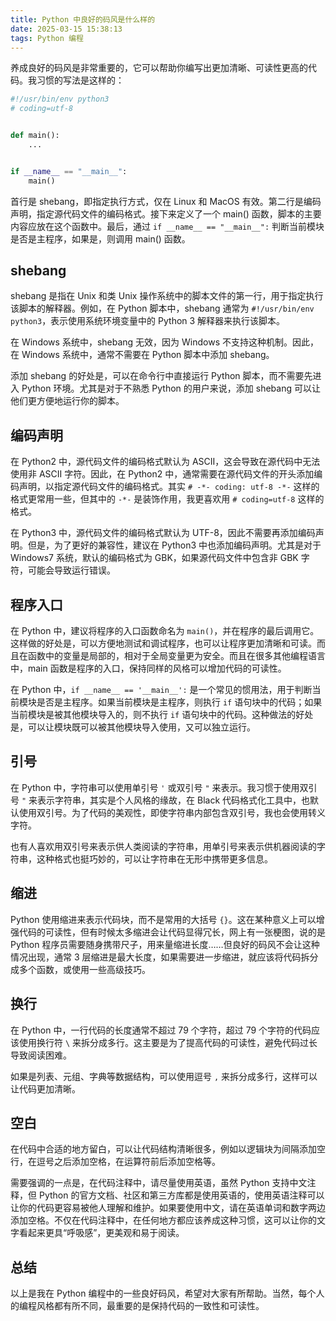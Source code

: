 ```yaml
---
title: Python 中良好的码风是什么样的
date: 2025-03-15 15:38:13
tags: Python 编程
---
```


养成良好的码风是非常重要的，它可以帮助你编写出更加清晰、可读性更高的代码。我习惯的写法是这样的：

```python
#!/usr/bin/env python3
# coding=utf-8


def main():
    ...


if __name__ == "__main__":
    main()
```

首行是 shebang，即指定执行方式，仅在 Linux 和 MacOS 有效。第二行是编码声明，指定源代码文件的编码格式。接下来定义了一个 main() 函数，脚本的主要内容应放在这个函数中。最后，通过 `if __name__ == "__main__":` 判断当前模块是否是主程序，如果是，则调用 main() 函数。

## shebang

shebang 是指在 Unix 和类 Unix 操作系统中的脚本文件的第一行，用于指定执行该脚本的解释器。例如，在 Python 脚本中，shebang 通常为 `#!/usr/bin/env python3`，表示使用系统环境变量中的 Python 3 解释器来执行该脚本。

在 Windows 系统中，shebang 无效，因为 Windows 不支持这种机制。因此，在 Windows 系统中，通常不需要在 Python 脚本中添加 shebang。

添加 shebang 的好处是，可以在命令行中直接运行 Python 脚本，而不需要先进入 Python 环境。尤其是对于不熟悉 Python 的用户来说，添加 shebang 可以让他们更方便地运行你的脚本。

## 编码声明

在 Python2 中，源代码文件的编码格式默认为 ASCII，这会导致在源代码中无法使用非 ASCII 字符。因此，在 Python2 中，通常需要在源代码文件的开头添加编码声明，以指定源代码文件的编码格式。其实 `# -*- coding: utf-8 -*-` 这样的格式更常用一些，但其中的 `-*-` 是装饰作用，我更喜欢用 `# coding=utf-8` 这样的格式。

在 Python3 中，源代码文件的编码格式默认为 UTF-8，因此不需要再添加编码声明。但是，为了更好的兼容性，建议在 Python3 中也添加编码声明。尤其是对于 Windows7 系统，默认的编码格式为 GBK，如果源代码文件中包含非 GBK 字符，可能会导致运行错误。

## 程序入口

在 Python 中，建议将程序的入口函数命名为 `main()`，并在程序的最后调用它。这样做的好处是，可以方便地测试和调试程序，也可以让程序更加清晰和可读。而且在函数中的变量是局部的，相对于全局变量更为安全。而且在很多其他编程语言中，main 函数是程序的入口，保持同样的风格可以增加代码的可读性。

在 Python 中，`if __name__ == '__main__':` 是一个常见的惯用法，用于判断当前模块是否是主程序。如果当前模块是主程序，则执行 `if` 语句块中的代码；如果当前模块是被其他模块导入的，则不执行 `if` 语句块中的代码。这种做法的好处是，可以让模块既可以被其他模块导入使用，又可以独立运行。

## 引号

在 Python 中，字符串可以使用单引号 `'` 或双引号 `"` 来表示。我习惯于使用双引号 `"` 来表示字符串，其实是个人风格的缘故，在 Black 代码格式化工具中，也默认使用双引号。为了代码的美观性，即使字符串内部包含双引号，我也会使用转义字符。

也有人喜欢用双引号来表示供人类阅读的字符串，用单引号来表示供机器阅读的字符串，这种格式也挺巧妙的，可以让字符串在无形中携带更多信息。

## 缩进

Python 使用缩进来表示代码块，而不是常用的大括号 `{}`。这在某种意义上可以增强代码的可读性，但有时候太多缩进会让代码显得冗长，网上有一张梗图，说的是 Python 程序员需要随身携带尺子，用来量缩进长度……但良好的码风不会让这种情况出现，通常 3 层缩进是最大长度，如果需要进一步缩进，就应该将代码拆分成多个函数，或使用一些高级技巧。

## 换行

在 Python 中，一行代码的长度通常不超过 79 个字符，超过 79 个字符的代码应该使用换行符 `\` 来拆分成多行。这主要是为了提高代码的可读性，避免代码过长导致阅读困难。

如果是列表、元组、字典等数据结构，可以使用逗号 `,` 来拆分成多行，这样可以让代码更加清晰。

## 空白

在代码中合适的地方留白，可以让代码结构清晰很多，例如以逻辑块为间隔添加空行，在逗号之后添加空格，在运算符前后添加空格等。

需要强调的一点是，在代码注释中，请尽量使用英语，虽然 Python 支持中文注释，但 Python 的官方文档、社区和第三方库都是使用英语的，使用英语注释可以让你的代码更容易被他人理解和维护。如果要使用中文，请在英语单词和数字两边添加空格。不仅在代码注释中，在任何地方都应该养成这种习惯，这可以让你的文字看起来更具“呼吸感”，更美观和易于阅读。

## 总结

以上是我在 Python 编程中的一些良好码风，希望对大家有所帮助。当然，每个人的编程风格都有所不同，最重要的是保持代码的一致性和可读性。
